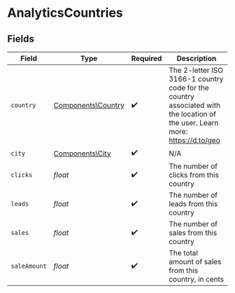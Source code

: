 # AnalyticsCountries


## Fields

| Field                                                                                                                       | Type                                                                                                                        | Required                                                                                                                    | Description                                                                                                                 |
| --------------------------------------------------------------------------------------------------------------------------- | --------------------------------------------------------------------------------------------------------------------------- | --------------------------------------------------------------------------------------------------------------------------- | --------------------------------------------------------------------------------------------------------------------------- |
| `country`                                                                                                                   | [Components\Country](../../Models/Components/Country.md)                                                                    | :heavy_check_mark:                                                                                                          | The 2-letter ISO 3166-1 country code for the country associated with the location of the user. Learn more: https://d.to/geo |
| `city`                                                                                                                      | [Components\City](../../Models/Components/City.md)                                                                          | :heavy_check_mark:                                                                                                          | N/A                                                                                                                         |
| `clicks`                                                                                                                    | *float*                                                                                                                     | :heavy_check_mark:                                                                                                          | The number of clicks from this country                                                                                      |
| `leads`                                                                                                                     | *float*                                                                                                                     | :heavy_check_mark:                                                                                                          | The number of leads from this country                                                                                       |
| `sales`                                                                                                                     | *float*                                                                                                                     | :heavy_check_mark:                                                                                                          | The number of sales from this country                                                                                       |
| `saleAmount`                                                                                                                | *float*                                                                                                                     | :heavy_check_mark:                                                                                                          | The total amount of sales from this country, in cents                                                                       |